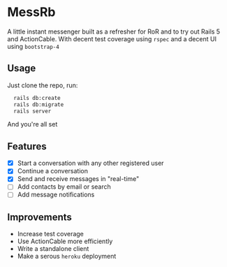 # MessRb
A little instant messenger built as a refresher for RoR and to try out Rails 5 and ActionCable. With decent test coverage using `rspec` and a decent UI using `bootstrap-4`

## Usage
Just clone the repo, run:
```bash
  rails db:create
  rails db:migrate
  rails server
```
And you're all set

## Features
- [x] Start a conversation with any other registered user
- [x] Continue a conversation
- [x] Send and receive messages in "real-time"
- [ ] Add contacts by email or search
- [ ] Add message notifications

## Improvements
- Increase test coverage
- Use ActionCable more efficiently
- Write a standalone client
- Make a serous `heroku` deployment
